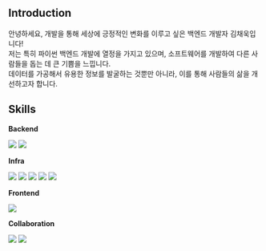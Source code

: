 ## Introduction
안녕하세요, 개발을 통해 세상에 긍정적인 변화를 이루고 싶은 백엔드 개발자 김채욱입니다!  
저는 특히 파이썬 백엔드 개발에 열정을 가지고 있으며, 소프트웨어를 개발하여 다른 사람들을 돕는 데 큰 기쁨을 느낍니다.  
데이터를 가공해서 유용한 정보를 발굴하는 것뿐만 아니라, 이를 통해 사람들의 삶을 개선하고자 합니다.


## Skills
**Backend**

<img src="https://img.shields.io/badge/FastAPI-009688?style=flat-square&logo=FastAPI&logoColor=white"/> <img src="https://img.shields.io/badge/Node.js-339933?style=flat-square&logo=Node.js&logoColor=white"/>

**Infra**

<img src="https://img.shields.io/badge/Linux-FCC624?style=flat-square&logo=Linux&logoColor=black"/> <img src="https://img.shields.io/badge/Apache Kafka-231F20?style=flat-square&logo=Apache%20Kafka&logoColor=white"/> <img src="https://img.shields.io/badge/Elasticsearch-005571?style=flat-square&logo=Elasticsearch&logoColor=white"/> <img src="https://img.shields.io/badge/MySQL-4479A1?style=flat-square&logo=MySQL&logoColor=white"/> <img src="https://img.shields.io/badge/AWS-232F3E?style=flat-square&logo=Amazon%20AWS&logoColor=white"/>

**Frontend**

<img src="https://img.shields.io/badge/JavaScript-F7DF1E?style=flat-square&logo=javascript&logoColor=black"/>

**Collaboration**

<img src="https://img.shields.io/badge/Slack-4A154B?style=flat-square&logo=Slack&logoColor=white"/> <img src="https://img.shields.io/badge/Jira-0052CC?style=flat-square&logo=Jira&logoColor=white"/>
